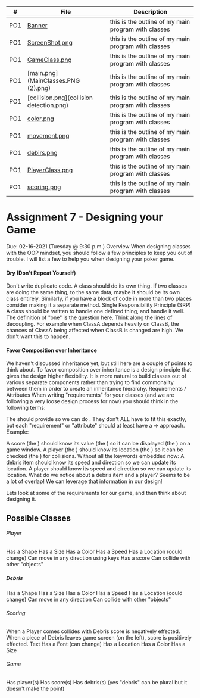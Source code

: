 |   #   | File                             | Description                                                    |
| :---: | -------------------------------- | -------------------------------------------------------------- |
|   PO1   | [Banner](Banner)| this is the outline of my main program with classes |
|   PO1   | [ScreenShot.png](MainClasses.PNG.png)| this is the outline of my main program with classes |
|   PO1   | [GameClass.png](gameclass.png)| this is the outline of my main program with classes |
|   PO1   | [main.png](MainClasses.PNG (2).png)| this is the outline of my main program with classes |
|   PO1   | [collision.png](collision detection.png)| this is the outline of my main program with classes |
|   PO1   | [color.png](color.png)| this is the outline of my main program with classes |
|   PO1   | [movement.png](movement.png)| this is the outline of my main program with classes |
|   PO1   | [debirs.png](debris.png)| this is the outline of my main program with classes |
|   PO1   | [PlayerClass.png](playerclass.png)| this is the outline of my main program with classes |
|   PO1   | [scoring.png](scoring.png)| this is the outline of my main program with classes |







# Assignment 7 - Designing your Game
Due: 02-16-2021 (Tuesday @ 9:30 p.m.)
Overview
When designing classes with the OOP mindset, you should follow a few principles to keep you out of trouble. I will list a few to help you when designing your poker game.

#### Dry (Don't Repeat Yourself)
Don't write duplicate code.
A class should do its own thing. If two classes are doing the same thing, to the same data, maybe it should be its own class entirely.
Similarly, if you have a block of code in more than two places consider making it a separate method.
Single Responsibility Principle (SRP)
A class should be written to handle one defined thing, and handle it well.
The definition of "one" is the question here.
Think along the lines of decoupling. For example when ClassA depends heavily on ClassB, the chances of ClassA being affected when ClassB is changed are high. We don't want this to happen.
#### Favor Composition over Inheritance
We haven't discussed inheritance yet, but still here are a couple of points to think about.
To favor composition over inheritance is a design principle that gives the design higher flexibility.
It is more natural to build classes out of various separate components rather than trying to find commonality between them in order to create an inheritance hierarchy.
Requirements / Attributes
When writing "requirements" for your classes (and we are following a very loose design process for now) you should think in the following terms:

The <thing> should provide <something> so we can do <this>.
They don't ALL have to fit this exactly, but each "requirement" or "attribute" should at least have a <subject> => <verb> approach.
Example:

A score (the <thing>) should know its value (the <something>) so it can be displayed (the <this>) on a game window.
A player (the <thing>) should know its location (the <something>) so it can be checked (the <this>) for collisions.
Without all the keywords embedded now:
A debris item should know its speed and direction so we can update its location.
A player should know its speed and direction so we can update its location.
What do we notice about a debris item and a player? Seems to be a lot of overlap! We can leverage that information in our design!

Lets look at some of the requirements for our game, and then think about designing it.

## Possible Classes

###### Player
Has a Shape
Has a Size
Has a Color
Has a Speed
Has a Location (could change)
Can move in any direction using keys
Has a score
Can collide with other "objects"
##### Debris
Has a Shape
Has a Size
Has a Color
Has a Speed
Has a Location (could change)
Can move in any direction
Can collide with other "objects"
###### Scoring
When a Player comes collides with Debris score is negatively effected.
When a piece of Debris leaves game screen (on the left), score is positively effected.
Text
Has a Font (can change)
Has a Location
Has a Color
Has a Size
###### Game
Has player(s)
Has score(s)
Has debris(s) (yes "debris" can be plural but it doesn't make the point)
